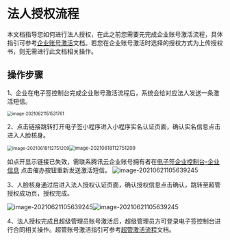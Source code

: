 # 法人授权流程

本文档指导您如何进行法人授权，在此之前您需要先完成企业账号激活流程，具体指引可参考[企业账号激活](https://cloud.tencent.com/document/product/378/43087)文档。若您在企业账号激活时选择的授权方式为上传授权书，则无需进行此文档相关操作。

## 操作步骤

1、企业在电子签控制台完成企业账号激活流程后，系统会给对应法人发送一条激活短信。

<img src="https://main.qcloudimg.com/raw/748beaf91ca92256e6af8060b2eb95bf.png" alt="image-20210621151531761" style="zoom:70%;" />

2、点击链接跳转打开电子签小程序进入小程序实名认证页面，确认实名信息点击进入人脸核身。

<img src="https://main.qcloudimg.com/raw/8f5fb12dba582b88f945ee22d080a5a6.png" alt="image-20210618112751209" style="zoom:75%;" /><img src="https://main.qcloudimg.com/raw/901ea53594b970e6956b00c384c781ce.png" alt="image-20210618112751209" style="zoom:80%;" />

如点开显示链接已失效，需联系腾讯云企业账号拥有者在[电子签企业控制台-企业信息](https://test.ess.tencent.com/company-info) 点击催办按钮重新发送激活短信。
![image-20210621105639245](https://main.qcloudimg.com/raw/364faf1efb75428079fba73535ccb5e9.png)

3、人脸核身通过后进入法人授权认证页面，确认授权信息点击确认，跳转至超管授权成功页，授权完成。

![image-20210621105639245](https://main.qcloudimg.com/raw/d6d65ad03875330f8d4cf4f2518ae7a8.png)![image-20210621105639245](https://main.qcloudimg.com/raw/970babe8514a9cc8cf0290d53a205302.png)

4、法人授权完成且超级管理员账号激活后，超级管理员方可登录电子签控制台进行合同相关操作。超管账号激活指引可参考[超管激活流程]()文档。
